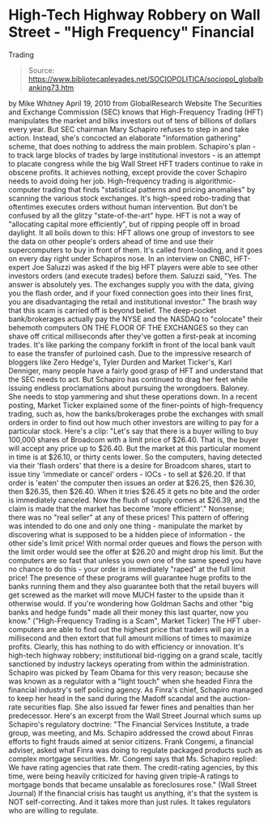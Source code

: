 # High-Tech Highway Robbery on Wall Street - "High Frequency" Financial 
Trading

> Source: https://www.bibliotecapleyades.net/SOCIOPOLITICA/sociopol_globalbanking73.htm

by Mike Whitney
April 19, 2010
from
GlobalResearch Website
The Securities and Exchange Commission (SEC)
knows that High-Frequency Trading (HFT) manipulates the market and
bilks investors out of tens of billions of dollars every year.
But SEC chairman
Mary Schapiro refuses to step in and
take action. Instead, she's concocted an elaborate "information gathering"
scheme, that does nothing to address the main problem. Schapiro's plan - to
track large blocks of trades by large institutional investors - is an
attempt to placate congress while the big Wall Street HFT traders continue
to rake in obscene profits.
It achieves nothing, except provide the cover
Schapiro needs to avoid doing her job.
High-frequency trading
is algorithmic-computer trading that finds "statistical patterns and pricing
anomalies" by scanning the various stock exchanges. It's high-speed robo-trading
that oftentimes executes orders without human intervention. But don't be
confused by all the glitzy "state-of-the-art" hype.
HFT is not a way of "allocating capital more
efficiently", but of ripping people off in broad daylight.
It all boils down to this:
HFT allows one group of investors to see the
data on other people's orders ahead of time and use their supercomputers
to buy in front of them. It's called front-loading, and it goes
on every day right under Schapiros nose.
In an interview on CNBC, HFT-expert Joe
Saluzzi was asked if the big HFT players were able to see other
investors orders (and execute trades) before them.
Saluzzi said,
"Yes. The answer is absolutely yes. The
exchanges supply you with the data, giving you the flash order, and if
your fixed connection goes into their lines first, you are
disadvantaging the retail and institutional investor."
The brash way that this scam is carried off is
beyond belief.
The deep-pocket bank/brokerages actually pay the
NYSE and the NASDAQ to "colocate" their behemoth computers ON THE FLOOR OF
THE EXCHANGES so they can shave off critical milliseconds after they've
gotten a first-peak at incoming trades. It's like parking the company
forklift in front of the local bank vault to ease the transfer of purloined
cash.
Due to the impressive research of bloggers like
Zero Hedge's, Tyler Durden and Market Ticker's, Karl Denniger, many people
have a fairly good grasp of HFT and understand that the SEC needs to act.
But Schapiro has continued to drag her feet while issuing endless
proclamations about pursuing the wrongdoers. Baloney. She needs to stop
yammering and shut these operations down.
In a recent posting, Market Ticker explained some of the finer-points of
high-frequency trading, such as, how the banks/brokerages probe the
exchanges with small orders in order to find out how much other investors
are willing to pay for a particular stock.
Here's a clip:
"Let's say that there is a buyer willing to
buy 100,000 shares of Broadcom with a limit price of $26.40. That is,
the buyer will accept any price up to $26.40. But the market at this
particular moment in time is at $26.10, or thirty cents lower.
So the computers, having detected via their 'flash orders' that there is
a desire for Broadcom shares, start to issue tiny 'immediate or cancel'
orders - IOCs - to sell at $26.20. If that order is 'eaten' the computer
then issues an order at $26.25, then $26.30, then $26.35, then $26.40.
When it tries $26.45 it gets no bite and the order is immediately
canceled.
Now the flush of supply comes at $26.39, and the claim is made that the
market has become 'more efficient'."
Nonsense; there was no "real seller" at any of
these prices!
This pattern of offering was intended to do one
and only one thing - manipulate the market by discovering what is supposed
to be a hidden piece of information - the other side's limit price!
With normal order queues and flows the person with the limit order would see
the offer at $26.20 and might drop his limit. But the computers are so fast
that unless you own one of the same speed you have no chance to do this -
your order is immediately "raped" at the full limit price!
The presence of these programs will guarantee huge profits to the banks
running them and they also guarantee both that the retail buyers will get
screwed as the market will move MUCH faster to the upside than it otherwise
would.
If you're wondering how Goldman Sachs and other "big banks and hedge funds"
made all their money this last quarter, now you know." ("High-Frequency
Trading is a Scam", Market Ticker)
The HFT uber-computers are able to find out the highest price that traders
will pay in a millisecond and then extort that full amount millions of times
to maximize profits. Clearly, this has nothing to do with efficiency
or innovation. It's high-tech highway robbery; institutional
bid-rigging on a grand scale, tacitly sanctioned by industry lackeys
operating from within the administration.
Schapiro was picked by
Team
Obama for this very reason; because she was known as a regulator
with a "light touch" when she headed Finra the financial industry's self
policing agency. As Finra's chief, Schapiro managed to keep her head in the
sand during
the Madoff scandal and the auction-rate
securities flap.
She also issued far fewer fines and penalties
than her predecessor.
Here's
an excerpt from the Wall Street Journal
which sums up Schapiro's regulatory doctrine:
"The Financial Services Institute, a trade
group, was meeting, and Ms. Schapiro addressed the crowd about Finras
efforts to fight frauds aimed at senior citizens. Frank Congemi,
a financial adviser, asked what Finra was doing to regulate packaged
products such as complex mortgage securities.
Mr. Congemi says that Ms. Schapiro replied:
We have rating agencies that rate
them.
The credit-rating agencies, by this time,
were being heavily criticized for having given triple-A ratings to
mortgage bonds that became unsalable as foreclosures rose."
(Wall
Street Journal)
If the financial crisis has taught us anything,
it's that the system is NOT self-correcting. And it takes more than just
rules.
It takes regulators who are willing to
regulate.
